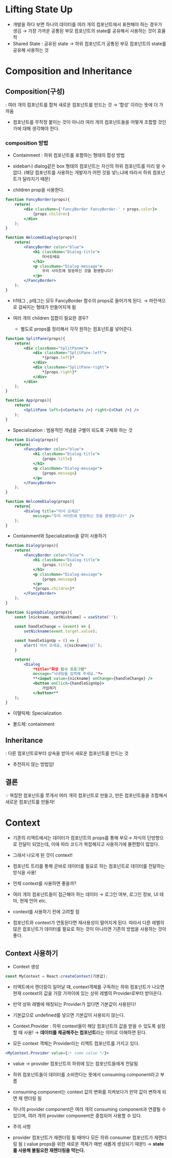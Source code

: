 # Lifting State Up

- 개발을 하다 보면 하나의 데이터를 여러 개의 컴포넌트에서 표현해야 하는 경우가 생김 → 가장 가까운 공통된 부모 컴포넌트의 state를 공유해서 사용하는 것이 효율적
- Shared State : 공유된 state
→ 하위 컴포넌트가 공통된 부모 컴포넌트의 state를 공유해 사용하는 것

# Composition and Inheritance

## Composition(구성)

: 여러 개의 컴포넌트를 합쳐 새로운 컴포넌트를 만드는 것 → ‘합성’ 이라는 뜻에 더 가까움

- 컴포넌트를 무작정 붙이는 것이 아니라 여러 개의 컴포넌트들을 어떻게 조합할 것인가에 대해 생각해야 한다.

### composition 방법

- Containment : 하위 컴포넌트를 포함하는 형태의 합성 방법

- sidebar나 dialog같은 box 형태의 컴포넌트는 자신의 하위 컴포넌트를 미리 알 수 없다. (해당 컴포넌트를 사용하는 개발자가 어떤 것을 넣느냐에 따라서 하위 컴포넌트가 달라지기 때문)

- children prop을 사용한다.

```jsx
function FancyBorder(props){
	return(
		<div className={'FancyBorder FancyBorder-' + props.color}>
			{props.children}
		</div>
	);
}

function WelcomeDiaglog(props){
	return(
		<FancyBorder color="blue">
			<h1 className="Dialog-title">
				어서오세요
			</h1>
			<p className="Dialog-message">
				우리 사이트에 방문하신 것을 환영합니다!
			</p>
		</FancyBorder>
	);
}
```

 - h1태그 , p태그는 모두 FancyBorder 함수의 props로 들어가게 된다. → 파란색으로 감싸지는 형태가 만들어지게 됨

- 여러 개의 children 집합이 필요한 경우?
   - 별도로 props를 정리해서 각각 원하는 컴포넌트를 넣어준다.

```jsx
function SplitPane(props){
	return(
		<div className="SplitPanme">
			<div className="SplitPane-left">
				*{props.left}*
			</div>
			<div className="SplitPane-right">
				*{props.right}*
			</div>
		</div>
	);
}

function App(props){
	return(
		<SplitPane left={<Contacts />} right={<Chat />} />
	);
}
```

- Specialization : 범용적인 개념을 구별이 되도록 구체화 하는 것

```jsx
function Dialog(props){
	return(
		<FancyBorder color="blue">
			<h1 className="Dialog-title">
				{props.title}
			</h1>
			<p className="Dialog-message">
				{props.message}
			</p>
		</FancyBorder>
	);
}

function WelcomeDialog(props){
	return{
		<Dialog title="어서 오세요" 
			message="우리 사이트에 방문하신 것을 환영합니다!" />
	);
}
```

- Containment와 Specialization을 같이 사용하기

```jsx
function Dialog(props){
	return(
		<FancyBorder color="blue">
			<h1 className="Dialog-title">
				{props.title}
			</h1>
			<p className="Dialog-message">
				{props.message}
			</p>
			*{props.children}*
		</FancyBorder>
	);
}
```

```jsx
function SignUpDialog(props){
	const [nickname, setNickname] = useState('');
	
	const handleChange = (event) => {
		setNickname(event.target.value);

	const handleSignUp = () => {
		alert(`어서 오세요, ${nickname}님!`);
	}

	return(
		<Dialog
			*title="화성 탐사 프로그램"
			message="닉네임을 입력해 주세요."*>
			**<input value={nickname} onChange={handleChange} />
			<button onClick={handleSignUp}>
				가입하기
			</button>**
	);
}
```

 - 이탤릭체: Specialization

 - 볼드체: containment

## Inheritance

: 다른 컴포넌트로부터 상속을 받아서 새로운 컴포넌트를 만드는 것

- 추천하지 않는 방법임!

## 결론

<aside>
💡 복잡한 컴포넌트를 쪼개서 여러 개의 컴포넌트로 만들고, 만든 컴포넌트들을 조합해서 새로운 컴포넌트를 만들자!

</aside>

# Context

- 기존의 리액트에서는 데이터가 컴포넌트의 props를 통해 부모→ 자식의 단방향으로 전달이 되었는데, 이에 따라 코드가 복잡해지고 사용하기에 불편함이 많았다.
- 그래서 나오게 된 것이 context!
- 컴포넌트 트리를 통해 곧바로 데이터를 필요로 하는 컴포넌트로 데이터를 전달하는 방식을 사용!

- 언제 context를 사용하면 좋을까?
- 여러 개의 컴포넌트들이 접근해야 하는 데이터 → 로그인 여부, 로그인 정보, UI 테마, 현재 언어 etc.
- context를 사용하기 전에 고려할 점
- 컴포넌트와 context가 연동된다면 재사용성이 떨어지게 된다. 따라서 다른 레벨의 많은 컴포넌트가 데이터를 필요로 하는 것이 아니라면 기존의 방법을 사용하는 것이 좋다.

## Context 사용하기

- Context 생성

```jsx
const MyContext = React.createContext(기본값);
```

 - 리액트에서 렌더링이 일어날 때, context객체를 구독하는 하위 컴포넌트가 나오면 현재 context의 값을 가장 가까이에 있는 상위 레벨의 Provider로부터 받아온다.

  - 만약 상위 레벨에 매칭되는 Provider가 없다면 기본값이 사용된다!
  - 기본값으로 undefined를 넣으면 기본값이 사용되지 않는다.

- Context.Provider : 하위 context들이 해당 컴포넌트의 값을 받을 수 있도록 설정할 때 사용! → **데이터를 제공해주는 컴포넌트**라는 의미로 이해하면 된다. 

- 모든 context 객체는 Provider라는 리액트 컴포넌트를 가지고 있다.

```jsx
<MyContext.Provider value={/* some value */}>
```

 - value → provider 컴포넌트의 하위에 있는 컴포넌트들에게 전달됨
 - 하위 컴포넌트들이 데이터를 소비한다는 뜻에서 consuming component라고 부름
 - consuming component는 context 값의 변화를 지켜보다가 만약 값이 변하게 되면 재 렌더링 됨

 - 하나의 provider component은 여러 개의 consuming component과 연결될 수 있으며, 여러 개의 provider component은 중첩되어 사용할 수 있다.

- 주의 사항
- provider 컴포넌트가 재렌더링 될 때마다 모든 하위 consumer 컴포넌트가 재렌더링 됨 ( value props을 위한 새로운 객체가 매번 새롭게 생성되기 때문!) 
  → **state를 사용해 불필요한 재렌더링을 막는다.**